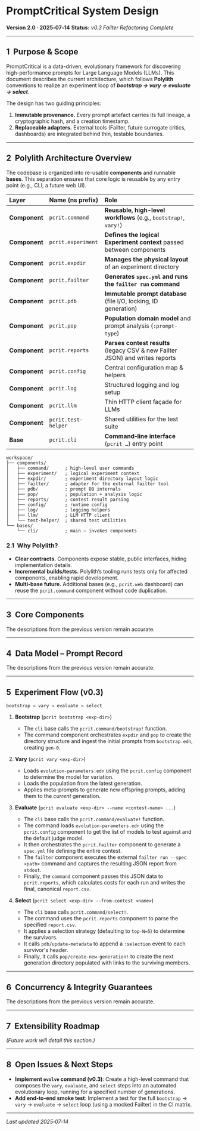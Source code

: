 # PromptCritical System Design

**Version 2.0 · 2025‑07‑14**
**Status:** *v0.3 Failter Refactoring Complete*

---

## 1  Purpose & Scope

PromptCritical is a data-driven, evolutionary framework for discovering high-performance prompts for Large Language Models (LLMs). This document describes the current architecture, which follows **Polylith** conventions to realize an experiment loop of ***bootstrap → vary → evaluate → select***.

The design has two guiding principles:

1.  **Immutable provenance.** Every prompt artefact carries its full lineage, a cryptographic hash, and a creation timestamp.
2.  **Replaceable adapters.** External tools (Failter, future surrogate critics, dashboards) are integrated behind thin, testable boundaries.

---

## 2  Polylith Architecture Overview

The codebase is organized into re-usable **components** and runnable **bases**. This separation ensures that core logic is reusable by any entry point (e.g., CLI, a future web UI).

| Layer | Name (ns prefix) | Role |
| :--- | :--- | :--- |
| **Component** | `pcrit.command` | **Reusable, high-level workflows** (e.g., `bootstrap!`, `vary!`) |
| **Component** | `pcrit.experiment` | **Defines the logical Experiment context** passed between components |
| **Component** | `pcrit.expdir` | **Manages the physical layout** of an experiment directory |
| **Component** | `pcrit.failter` | **Generates `spec.yml` and runs the `failter run` command** |
| **Component** | `pcrit.pdb` | **Immutable prompt database** (file I/O, locking, ID generation) |
| **Component** | `pcrit.pop` | **Population domain model** and prompt analysis (`:prompt-type`) |
| **Component** | `pcrit.reports` | **Parses contest results** (legacy CSV & new Failter JSON) and writes reports |
| **Component** | `pcrit.config` | Central configuration map & helpers |
| **Component** | `pcrit.log` | Structured logging and log setup |
| **Component** | `pcrit.llm` | Thin HTTP client façade for LLMs |
| **Component** | `pcrit.test-helper` | Shared utilities for the test suite |
| **Base** | `pcrit.cli` | **Command‑line interface** (`pcrit …`) entry point |

```
workspace/
├── components/
│   ├── command/      ; high-level user commands
│   ├── experiment/   ; logical experiment context
│   ├── expdir/       ; experiment directory layout logic
│   ├── failter/      ; adapter for the external failter tool
│   ├── pdb/          ; prompt DB internals
│   ├── pop/          ; population + analysis logic
│   ├── reports/      ; contest result parsing
│   ├── config/       ; runtime config
│   ├── log/          ; logging helpers
│   ├── llm/          ; LLM HTTP client
│   └── test-helper/  ; shared test utilities
└── bases/
    └── cli/          ; main – invokes components
```

### 2.1  Why Polylith?

*   **Clear contracts.** Components expose stable, public interfaces, hiding implementation details.
*   **Incremental builds/tests.** Polylith’s tooling runs tests only for affected components, enabling rapid development.
*   **Multi‑base future.** Additional bases (e.g., `pcrit.web` dashboard) can reuse the `pcrit.command` component without code duplication.

---

## 3  Core Components

The descriptions from the previous version remain accurate.

---

## 4  Data Model – Prompt Record

The descriptions from the previous version remain accurate.

---

## 5  Experiment Flow (v0.3)

```
bootstrap → vary → evaluate → select
```

1.  **Bootstrap** (`pcrit bootstrap <exp-dir>`)
    *   The `cli` base calls the `pcrit.command/bootstrap!` function.
    *   The command component orchestrates `expdir` and `pop` to create the directory structure and ingest the initial prompts from `bootstrap.edn`, creating `gen-0`.

2.  **Vary** (`pcrit vary <exp-dir>`)
    *   Loads `evolution-parameters.edn` using the `pcrit.config` component to determine the model for variation.
    *   Loads the population from the latest generation.
    *   Applies meta-prompts to generate new offspring prompts, adding them to the *current* generation.

3.  **Evaluate** (`pcrit evaluate <exp-dir> --name <contest-name> ...`)
    *   The `cli` base calls the `pcrit.command/evaluate!` function.
    *   The command loads `evolution-parameters.edn` using the `pcrit.config` component to get the list of models to test against and the default judge model.
    *   It then orchestrates the `pcrit.failter` component to generate a `spec.yml` file defining the entire contest.
    *   The `failter` component executes the external `failter run --spec <path>` command and captures the resulting JSON report from `stdout`.
    *   Finally, the `command` component passes this JSON data to `pcrit.reports`, which calculates costs for each run and writes the final, canonical `report.csv`.

4.  **Select** (`pcrit select <exp-dir> --from-contest <name>`)
    *   The `cli` base calls `pcrit.command/select!`.
    *   The command uses the `pcrit.reports` component to parse the specified `report.csv`.
    *   It applies a selection strategy (defaulting to `top-N=5`) to determine the survivors.
    *   It calls `pdb/update-metadata` to append a `:selection` event to each survivor's header.
    *   Finally, it calls `pop/create-new-generation!` to create the next generation directory populated with links to the surviving members.

---

## 6  Concurrency & Integrity Guarantees

The descriptions from the previous version remain accurate.

---

## 7  Extensibility Roadmap

*(Future work will detail this section.)*

---

## 8  Open Issues & Next Steps

*   **Implement `evolve` command (v0.3)**: Create a high-level command that composes the `vary`, `evaluate`, and `select` steps into an automated evolutionary loop, running for a specified number of generations.
*   **Add end‑to‑end smoke test**: Implement a test for the full `bootstrap` → `vary` → `evaluate` → `select` loop (using a mocked Failter) in the CI matrix.

---

*Last updated 2025‑07‑14*

